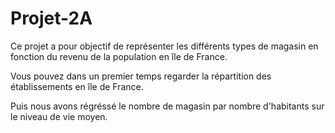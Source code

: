 # Projet-2A

Ce projet a pour objectif de représenter les différents types de magasin en fonction du revenu de la population en île de France.

Vous pouvez dans un premier temps regarder la répartition des établissements en île de France.

Puis nous avons régréssé le nombre de magasin par nombre d'habitants sur le niveau de vie moyen.
